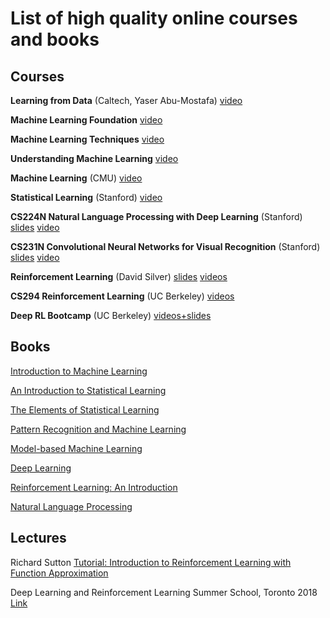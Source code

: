 # List of high quality online courses and books

## Courses
 **Learning from Data** (Caltech, Yaser Abu-Mostafa) [video](https://www.youtube.com/watch?v=mbyG85GZ0PI&list=PLD63A284B7615313A)

**Machine Learning Foundation** [video](https://www.youtube.com/watch?v=nQvpFSMPhr0&list=PLXVfgk9fNX2I7tB6oIINGBmW50rrmFTqf)

**Machine Learning Techniques** [video](https://www.youtube.com/watch?v=A-GxGCCAIrg&list=PLXVfgk9fNX2IQOYPmqjqWsNUFl2kpk1U2)

**Understanding Machine Learning** [video](https://www.youtube.com/watch?v=b5NlRg8SjZg&list=PLFze15KrfxbH8SE4FgOHpMSY1h5HiRLMm)

**Machine Learning** (CMU) [video](http://www.cs.cmu.edu/~tom/10701_sp11/lectures.shtml)

**Statistical Learning** (Stanford) [video](https://lagunita.stanford.edu/courses/HumanitiesSciences/StatLearning/Winter2016/about)

**CS224N Natural Language Processing with Deep Learning** (Stanford) [slides](http://web.stanford.edu/class/cs224n/syllabus.html) [video](https://www.youtube.com/watch?v=OQQ-W_63UgQ&list=PL3FW7Lu3i5Jsnh1rnUwq_TcylNr7EkRe6)

**CS231N Convolutional Neural Networks for Visual Recognition** (Stanford) [slides](http://cs231n.stanford.edu/syllabus.html) [video](https://www.youtube.com/watch?v=vT1JzLTH4G4&list=PLC1qU-LWwrF64f4QKQT-Vg5Wr4qEE1Zxk)

**Reinforcement Learning** (David Silver) [slides](http://www0.cs.ucl.ac.uk/staff/d.silver/web/Teaching.html) [videos](https://www.youtube.com/watch?v=2pWv7GOvuf0&list=PLzuuYNsE1EZAXYR4FJ75jcJseBmo4KQ9-&index=1)

**CS294 Reinforcement Learning** (UC Berkeley) [videos](https://www.youtube.com/playlist?list=PLkFD6_40KJIxJMR-j5A1mkxK26gh_qg37)

**Deep RL Bootcamp** (UC Berkeley) [videos+slides](https://sites.google.com/view/deep-rl-bootcamp/lectures)

## Books
[Introduction to Machine Learning](https://www.amazon.com/Introduction-Machine-Learning-Adaptive-Computation/dp/0262028182/ref=sr_1_9?ie=UTF8&qid=1542738509&sr=8-9&keywords=introduction+to+machine+learning)

[An Introduction to Statistical Learning](http://www-bcf.usc.edu/~gareth/ISL/ISLR%20First%20Printing.pdf)

[The Elements of Statistical Learning](https://web.stanford.edu/~hastie/ElemStatLearn/)

[Pattern Recognition and Machine Learning](https://www.microsoft.com/en-us/research/people/cmbishop/#!prml-book)

[Model-based Machine Learning](http://www.mbmlbook.com/index.html)

[Deep Learning](https://www.deeplearningbook.org/)

[Reinforcement Learning: An Introduction](http://incompleteideas.net/book/the-book-2nd.html)

[Natural Language Processing](https://github.com/jacobeisenstein/gt-nlp-class/blob/master/notes/eisenstein-nlp-notes-10-15-2018.pdf)

## Lectures
Richard Sutton [Tutorial: Introduction to Reinforcement Learning with Function Approximation](https://www.youtube.com/watch?v=ggqnxyjaKe4)

Deep Learning and Reinforcement Learning Summer School, Toronto 2018 [Link](http://videolectures.net/DLRLsummerschool2018_toronto/)
